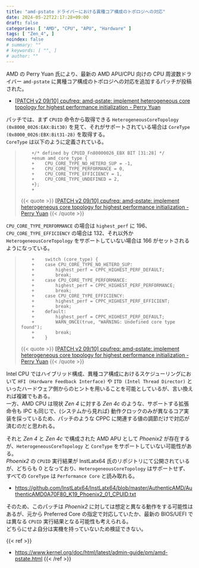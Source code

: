 ```yaml
---
title: "amd-pstate ドライバーにおける異種コア構成のトポロジへの対応"
date: 2024-05-22T22:17:28+09:00
draft: false
categories: [ "AMD", "CPU", "APU", "Hardware" ]
tags: [ "Zen_4", ]
noindex: false
# summary: ""
# keywords: [ "", ]
# author: ""
---
```


AMD の Perry Yuan 氏により、最新の AMD APU/CPU 向けの CPU 周波数ドライバー `amd-pstate` に異種コア構成のトポロジへの対応を追加するパッチが投稿された。  

 * [[PATCH v2 09/10] cpufreq: amd-pstate: implement heterogeneous core topology for highest performance initialization - Perry Yuan](https://lore.kernel.org/linux-pm/c632dbb4ee183e185d1fa408c7b5511765d1c711.1715356532.git.perry.yuan@amd.com/)

パッチでは、まず `CPUID` 命令から取得できる `HeterogeneousCoreTopology (0x8000_0026:EAX:Bit30)` を見て、それがサポートされている場合は `CoreType (0x8000_0026:EBX:Bit31-28)` を取得する。  
`CoreType` は以下のように定義されている。  

 >         +/* defined by CPUID_Fn80000026_EBX BIT [31:28] */
 >         +enum amd_core_type {
 >         +	CPU_CORE_TYPE_NO_HETERO_SUP = -1,
 >         +	CPU_CORE_TYPE_PERFORMANCE = 0,
 >         +	CPU_CORE_TYPE_EFFICIENCY = 1,
 >         +	CPU_CORE_TYPE_UNDEFINED = 2,
 >         +};
 >         +
 >
 > {{< quote >}} [[PATCH v2 09/10] cpufreq: amd-pstate: implement heterogeneous core topology for highest performance initialization - Perry Yuan](https://lore.kernel.org/linux-pm/c632dbb4ee183e185d1fa408c7b5511765d1c711.1715356532.git.perry.yuan@amd.com/) {{< /quote >}}

`CPU_CORE_TYPE_PERFORMANCE` の場合は `highest_perf` に 196、`CPU_CORE_TYPE_EFFICIENCY` の場合は 132、それ以外か `HeterogeneousCoreTopology` をサポートしていない場合は 166 がセットされるようになっている。  

 >         +	switch (core_type) {
 >         +	case CPU_CORE_TYPE_NO_HETERO_SUP:
 >         +		highest_perf = CPPC_HIGHEST_PERF_DEFAULT;
 >         +		break;
 >         +	case CPU_CORE_TYPE_PERFORMANCE:
 >         +		highest_perf = CPPC_HIGHEST_PERF_PERFORMANCE;
 >         +		break;
 >         +	case CPU_CORE_TYPE_EFFICIENCY:
 >         +		highest_perf = CPPC_HIGHEST_PERF_EFFICIENT;
 >         +		break;
 >         +	default:
 >         +		highest_perf = CPPC_HIGHEST_PERF_DEFAULT;
 >         +		WARN_ONCE(true, "WARNING: Undefined core type found");
 >         +		break;
 >         +	}
 >
 > {{< quote >}} [[PATCH v2 09/10] cpufreq: amd-pstate: implement heterogeneous core topology for highest performance initialization - Perry Yuan](https://lore.kernel.org/linux-pm/c632dbb4ee183e185d1fa408c7b5511765d1c711.1715356532.git.perry.yuan@amd.com/) {{< /quote >}}

Intel CPU ではハイブリッド構成、異種コア構成におけるスケジューリングにおいて `HFI (Hardware Feedback Interface)` や `ITD (Intel Thread Director)` といったハードウェア側からのヒントを用いることを可能としているが、言い換えれば複雑でもある。  
一方、AMD CPU は現状 *Zen 4* に対する *Zen 4c* のような、サポートする拡張命令も IPC も同じで、(システムから見れば) 動作クロックのみが異なるコア実装を採っているため、パッチのような CPPC に関連する値の調節だけで対応が済むのだと思われる。  

それと *Zen 4* と *Zen 4c* で構成された AMD APU として *Phoenix2* が存在するが、`HeterogeneousCoreTopology` と `CoreType` をサポートしていない可能性がある。  
*Phoenix2* の `CPUID` 実行結果が InstLatx64 氏のリポジトリにて公開されているが、どちらも 0 となっており、`HeterogeneousCoreTopology` はサポートせず、すべての `CoreType` は `Performance Core` と読み取れる。  

 * <https://github.com/InstLatx64/InstLatx64/blob/master/AuthenticAMD/AuthenticAMD0A70F80_K19_Phoenix2_01_CPUID.txt>

そのため、このパッチは *Phoenix2* に対しては想定と異なる動作をする可能性はあるが、元から Preferred Core の指定で対応していたか、最新の BIOS/UEFI では異なる `CPUID` 実行結果となる可能性も考えられる。  
どちらにせよ自分は実機を持っていないため検証できない。  

{{< ref >}}
 * <https://www.kernel.org/doc/html/latest/admin-guide/pm/amd-pstate.html>
{{< /ref >}}
